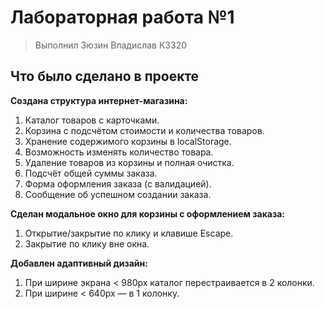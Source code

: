 # Лабораторная работа №1 
> Выполнил Зюзин Владислав К3320
## Что было сделано в проекте
**Создана структура интернет-магазина:**
1. Каталог товаров с карточками.
2. Корзина с подсчётом стоимости и количества товаров.
3. Хранение содержимого корзины в localStorage.
4. Возможность изменять количество товара.
5. Удаление товаров из корзины и полная очистка.
6. Подсчёт общей суммы заказа.
7. Форма оформления заказа (с валидацией).
8. Сообщение об успешном создании заказа.

**Сделан модальное окно для корзины с оформлением заказа:**
1. Открытие/закрытие по клику и клавише Escape.
2. Закрытие по клику вне окна.

**Добавлен адаптивный дизайн:**
1. При ширине экрана < 980px каталог перестраивается в 2 колонки.
2. При ширине < 640px — в 1 колонку.
